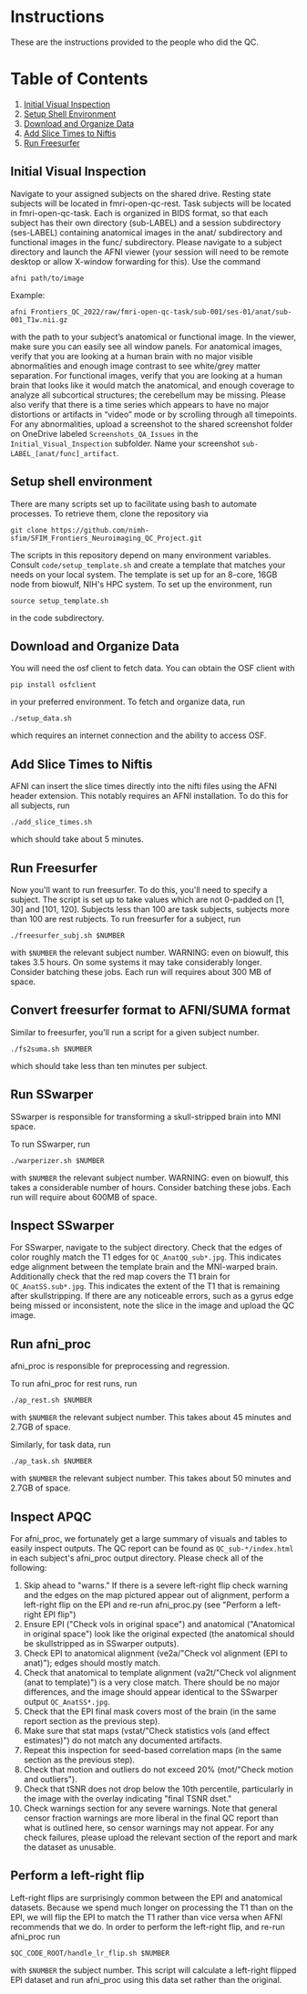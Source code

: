# Instructions

These are the instructions provided to the people who did the QC.

# Table of Contents

1. [Initial Visual Inspection](#initial-visual-inspection)
2. [Setup Shell Environment](#setup-shell-environment)
3. [Download and Organize Data](#download-and-organize-data)
4. [Add Slice Times to Niftis](#add-slice-times-to-niftis)
5. [Run Freesurfer](#run-freesurfer)

## Initial Visual Inspection

Navigate to your assigned subjects on the shared drive.
Resting state subjects will be located in fmri-open-qc-rest.
Task subjects will be located in fmri-open-qc-task.
Each is organized in BIDS format, so that each subject has their own directory (sub-LABEL) and a session subdirectory (ses-LABEL) containing anatomical images in the anat/ subdirectory and functional images in the func/ subdirectory.
Please navigate to a subject directory and launch the AFNI viewer (your session will need to be remote desktop or allow X-window forwarding for this).
Use the command

```
afni path/to/image
```
 
Example:
```
afni Frontiers_QC_2022/raw/fmri-open-qc-task/sub-001/ses-01/anat/sub-001_T1w.nii.gz
```
 
with the path to your subject’s anatomical or functional image.
In the viewer, make sure you can easily see all window panels.
For anatomical images, verify that you are looking at a human brain with no major visible abnormalities and enough image contrast to see white/grey matter separation.
For functional images, verify that you are looking at a human brain that looks like it would match the anatomical, and enough coverage to analyze all subcortical structures; the cerebellum may be missing.
Please also verify that there is a time series which appears to have no major distortions or artifacts in “video” mode or by scrolling through all timepoints.
For any abnormalities, upload a screenshot to the shared screenshot folder on OneDrive labeled `Screenshots_QA_Issues` in the `Initial_Visual_Inspection` subfolder.
Name your screenshot `sub-LABEL_[anat/func]_artifact`.

## Setup shell environment

There are many scripts set up to facilitate using bash to automate processes.
To retrieve them, clone the repository via

```
git clone https://github.com/nimh-sfim/SFIM_Frontiers_Neuroimaging_QC_Project.git
```

The scripts in this repository depend on many environment variables.
Consult `code/setup_template.sh` and create a template that matches your needs on your local system.
The template is set up for an 8-core, 16GB node from biowulf, NIH's HPC system.
To set up the environment, run

```
source setup_template.sh
```
in the code subdirectory.

## Download and Organize Data

You will need the osf client to fetch data.
You can obtain the OSF client with

```
pip install osfclient
```

in your preferred environment.
To fetch and organize data, run

```
./setup_data.sh
```

which requires an internet connection and the ability to access OSF.


## Add Slice Times to Niftis

AFNI can insert the slice times directly into the nifti files using the AFNI header extension.
This notably requires an AFNI installation.
To do this for all subjects, run

```
./add_slice_times.sh
```

which should take about 5 minutes.

## Run Freesurfer

Now you'll want to run freesurfer.
To do this, you'll need to specify a subject.
The script is set up to take values which are not 0-padded on [1, 30] and [101, 120].
Subjects less than 100 are task subjects, subjects more than 100 are rest rubjects.
To run freesurfer for a subject, run

```
./freesurfer_subj.sh $NUMBER
```

with `$NUMBER` the relevant subject number.
WARNING: even on biowulf, this takes 3.5 hours.
On some systems it may take considerably longer.
Consider batching these jobs.
Each run will requires about 300 MB of space.

## Convert freesurfer format to AFNI/SUMA format

Similar to freesurfer, you'll run a script for a given subject number.

```
./fs2suma.sh $NUMBER
```

which should take less than ten minutes per subject.

## Run SSwarper

SSwarper is responsible for transforming a skull-stripped brain into MNI space.

To run SSwarper, run

```
./warperizer.sh $NUMBER
```

with `$NUMBER` the relevant subject number.
WARNING: even on biowulf, this takes a considerable number of hours.
Consider batching these jobs.
Each run will require about 600MB of space.

## Inspect SSwarper

For SSwarper, navigate to the subject directory.
Check that the edges of color roughly match the T1 edges for `QC_AnatQQ_sub*.jpg`.
This indicates edge alignment between the template brain and the MNI-warped brain.
Additionally check that the red map covers the T1 brain for `QC_AnatSS.sub*.jpg`.
This indicates the extent of the T1 that is remaining after skullstripping.
If there are any noticeable errors, such as a gyrus edge being missed or inconsistent, note the slice in the image and upload the QC image.

## Run afni_proc

afni_proc is responsible for preprocessing and regression.

To run afni_proc for rest runs, run

```
./ap_rest.sh $NUMBER
```

with `$NUMBER` the relevant subject number.
This takes about 45 minutes and 2.7GB of space.

Similarly, for task data, run

```
./ap_task.sh $NUMBER
```

with `$NUMBER` the relevant subject number.
This takes about 50 minutes and 2.7GB of space.

## Inspect APQC

For afni_proc, we fortunately get a large summary of visuals and tables to easily inspect outputs.
The QC report can be found as `QC_sub-*/index.html` in each subject's afni_proc output directory.
Please check all of the following:
1. Skip ahead to "warns." If there is a severe left-right flip check warning and the edges on the map pictured appear out of alignment, perform a left-right flip on the EPI and re-run afni_proc.py (see "Perform a left-right EPI flip")
2. Ensure EPI ("Check vols in original space") and anatomical ("Anatomical in original space") look like the original expected (the anatomical should be skullstripped as in SSwarper outputs).
3. Check EPI to anatomical alignment (ve2a/"Check vol alignment (EPI to anat)"); edges should mostly match.
4. Check that anatomical to template alignment (va2t/"Check vol alignment (anat to template)") is a very close match. There should be no major differences, and the image should appear identical to the SSwarper output `QC_AnatSS*.jpg`.
5. Check that the EPI final mask covers most of the brain (in the same report section as the previous step).
6. Make sure that stat maps (vstat/"Check statistics vols (and effect estimates)") do not match any documented artifacts.
7. Repeat this inspection for seed-based correlation maps (in the same section as the previous step).
8. Check that motion and outliers do not exceed 20% (mot/"Check motion and outliers").
9. Check that tSNR does not drop below the 10th percentile, particularly in the image with the overlay indicating "final TSNR dset."
10. Check warnings section for any severe warnings. Note that general censor fraction warnings are more liberal in the final QC report than what is outlined here, so censor warnings may not appear.
For any check failures, please upload the relevant section of the report and mark the dataset as unusable.

## Perform a left-right flip

Left-right flips are surprisingly common between the EPI and anatomical datasets.
Because we spend much longer on processing the T1 than on the EPI, we will flip the EPI to match the T1 rather than vice versa when AFNI recommends that we do.
In order to perform the left-right flip, and re-run afni_proc run

```
$QC_CODE_ROOT/handle_lr_flip.sh $NUMBER
```

with `$NUMBER` the subject number.
This script will calculate a left-right flipped EPI dataset and run afni_proc using this data set rather than the original.
